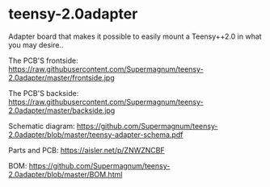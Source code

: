 # teensy-2.0adapter
Adapter board that makes it possible to easily mount a Teensy++2.0 in what you may desire..

The PCB'S frontside:
https://raw.githubusercontent.com/Supermagnum/teensy-2.0adapter/master/frontside.jpg

The PCB'S backside:
https://raw.githubusercontent.com/Supermagnum/teensy-2.0adapter/master/backside.jpg

Schematic diagram:
https://github.com/Supermagnum/teensy-2.0adapter/blob/master/teensy-adapter-schema.pdf

Parts and PCB:
https://aisler.net/p/ZNWZNCBF

BOM:
https://github.com/Supermagnum/teensy-2.0adapter/blob/master/BOM.html

